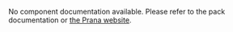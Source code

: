 No component documentation available. Please refer to the pack documentation or [the Prana website](http://www.appranix.com/).
